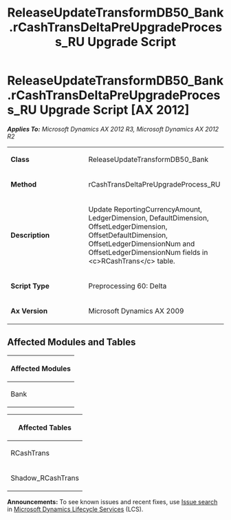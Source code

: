 ﻿---
title: ReleaseUpdateTransformDB50_Bank.rCashTransDeltaPreUpgradeProcess_RU Upgrade Script
TOCTitle: ReleaseUpdateTransformDB50_Bank.rCashTransDeltaPreUpgradeProcess_RU Upgrade Script
ms:assetid: 2c2236cd-2ba6-09ee-36cf-44addc8c65ca
ms:mtpsurl: https://msdn.microsoft.com/en-us/library/JJ735959(v=AX.60)
ms:contentKeyID: 49707376
ms.date: 05/18/2015
mtps_version: v=AX.60
---

# ReleaseUpdateTransformDB50\_Bank.rCashTransDeltaPreUpgradeProcess\_RU Upgrade Script [AX 2012]


_**Applies To:** Microsoft Dynamics AX 2012 R3, Microsoft Dynamics AX 2012 R2_

<table>
<colgroup>
<col style="width: 50%" />
<col style="width: 50%" />
</colgroup>
<tbody>
<tr class="odd">
<td><p><strong>Class</strong></p></td>
<td><p>ReleaseUpdateTransformDB50_Bank</p></td>
</tr>
<tr class="even">
<td><p><strong>Method</strong></p></td>
<td><p>rCashTransDeltaPreUpgradeProcess_RU</p></td>
</tr>
<tr class="odd">
<td><p><strong>Description</strong></p></td>
<td><p>Update ReportingCurrencyAmount, LedgerDimension, DefaultDimension, OffsetLedgerDimension, OffsetDefaultDimension, OffsetLedgerDimensionNum and OffsetLedgerDimensionNum fields in &lt;c&gt;RCashTrans&lt;/c&gt; table.</p></td>
</tr>
<tr class="even">
<td><p><strong>Script Type</strong></p></td>
<td><p>Preprocessing 60: Delta</p></td>
</tr>
<tr class="odd">
<td><p><strong>Ax Version</strong></p></td>
<td><p>Microsoft Dynamics AX 2009</p></td>
</tr>
</tbody>
</table>


## Affected Modules and Tables

<table>
<colgroup>
<col style="width: 100%" />
</colgroup>
<thead>
<tr class="header">
<th><p>Affected Modules</p></th>
</tr>
</thead>
<tbody>
<tr class="odd">
<td><p>Bank</p></td>
</tr>
</tbody>
</table>


<table>
<colgroup>
<col style="width: 100%" />
</colgroup>
<thead>
<tr class="header">
<th><p>Affected Tables</p></th>
</tr>
</thead>
<tbody>
<tr class="odd">
<td><p>RCashTrans</p></td>
</tr>
<tr class="even">
<td><p>Shadow_RCashTrans</p></td>
</tr>
</tbody>
</table>

  
**Announcements:** To see known issues and recent fixes, use [Issue search](http://go.microsoft.com/fwlink/?linkid=389258) in [Microsoft Dynamics Lifecycle Services](http://go.microsoft.com/fwlink/?linkid=306505) (LCS).

